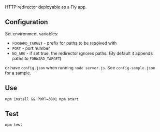 HTTP redirector deployable as a Fly app.

Configuration
--------------

Set environment variables:

* ``FORWARD_TARGET`` - prefix for paths to be resolved with
* ``PORT`` - port number
* ``NO_ARG`` - if set true, the redirector ignores paths. (By default it appends paths to ``FORWARD_TARGET``)

or have ``config.json`` when running ``node server.js``. See ``config-sample.json`` for a sample.

Use
---

``npm install && PORT=3001 npm start``

Test
-----
``npm test``
